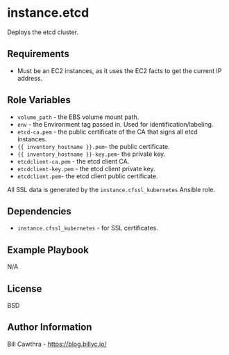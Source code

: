 instance.etcd
=========

Deploys the etcd cluster.  

Requirements
------------

- Must be an EC2 instances, as it uses the EC2 facts to get the current IP address.

Role Variables
--------------

- `volume_path` - the EBS volume mount path.
- `env` - the Environment tag passed in. Used for identification/labeling.
- `etcd-ca.pem` - the public certificate of the CA that signs all etcd instances.
- `{{ inventory_hostname }}.pem`- the public certificate.
- `{{ inventory_hostname }}-key.pem`- the private key.
- `etcdclient-ca.pem` - the etcd client CA.
- `etcdclient-key.pem` - the etcd client private key.
- `etcdclient.pem`- the etcd client public certificate.

All SSL data is generated by the `instance.cfssl_kubernetes` Ansible role.

Dependencies
------------

- `instance.cfssl_kubernetes` - for SSL certificates.  

Example Playbook
----------------

N/A

License
-------

BSD

Author Information
------------------

Bill Cawthra - https://blog.billyc.io/
